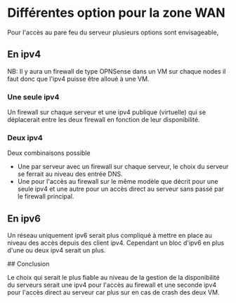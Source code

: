 # Différentes option pour la zone WAN

Pour l'accès au pare feu du serveur plusieurs options sont envisageable,

## En ipv4

NB: Il y aura un firewall de type OPNSense dans un VM sur chaque nodes il faut donc que l'ipv4 puisse être alloué à une VM.

### Une seule ipv4 
Un firewall sur chaque serveur et une ipv4 publique (virtuelle) qui se déplacerait entre les deux firewall en fonction de leur disponibilité.

### Deux ipv4 
Deux combinaisons possible
- Une par serveur avec un firewall sur chaque serveur, le choix du serveur se ferrait au niveau des entrée DNS.
- Une pour l'accès au firewall sur le même modèle que décrit pour une seule ipv4 et une autre pour un accès direct au serveur sans passé par le firewall principal.

## En ipv6 
Un réseau uniquement ipv6 serait plus compliqué à mettre en place au niveau des accès depuis des client ipv4. Cependant un bloc d'ipv6 en plus d'une ou deux ipv4 serait un plus.

## Conclusion

Le choix qui serait le plus fiable au niveau de la gestion de la disponibilité du serveurs serait une ipv4 pour l'accès au firewall et une seconde ipv4 pour l'accès direct au serveur car plus sur en cas de crash des deux VM.